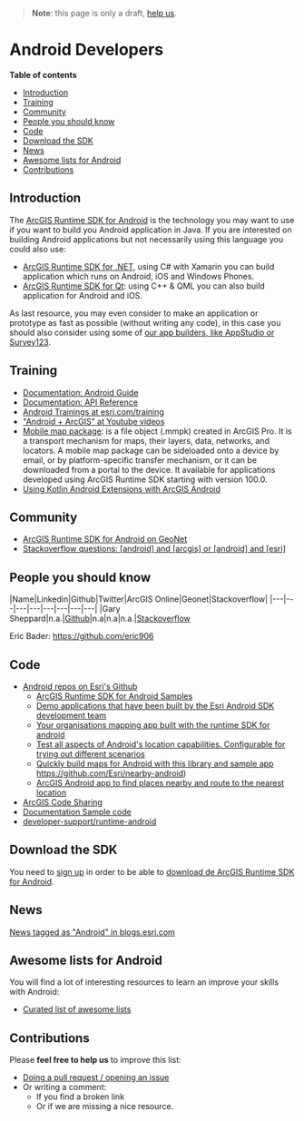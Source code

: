 > **Note**: this page is only a draft, [help us](#contributions).

# Android Developers
<!-- START doctoc generated TOC please keep comment here to allow auto update -->
<!-- DON'T EDIT THIS SECTION, INSTEAD RE-RUN doctoc TO UPDATE -->
**Table of contents**

- [Introduction](#introduction)
- [Training](#training)
- [Community](#community)
- [People you should know](#people-you-should-know)
- [Code](#code)
- [Download the SDK](#download-the-sdk)
- [News](#news)
- [Awesome lists for Android](#awesome-lists-for-android)
- [Contributions](#contributions)

<!-- END doctoc generated TOC please keep comment here to allow auto update -->

## Introduction
The [ArcGIS Runtime SDK for Android](https://developers.arcgis.com/android/) is the technology you may want to use if you want to build you Android application in Java. If you are interested on building Android applications but not necessarily using this language you could also use:

* [ArcGIS Runtime SDK for .NET](../dot-net/README.md), using C# with Xamarin you can build application which runs on Android, iOS and Windows Phones.
* [ArcGIS Runtime SDK for Qt](../qt/README.md): using C++ & QML you can also build application for Android and iOS.

As last resource, you may even consider to make an application or prototype as fast as possible (without writing any code), in this case you should also consider using some of [our app builders, like AppStudio or Survey123](../../../arcgis/products/README.md#app-builders).

## Training
* [Documentation: Android Guide](https://developers.arcgis.com/android/latest/guide/welcome-to-the-help-for-arcgis-runtime-sdk-for-android.htm)
* [Documentation: API Reference](https://developers.arcgis.com/android/latest/api-reference/reference/packages.html)
* [Android Trainings at esri.com/training](https://www.esri.com/training/Bookmark/BJ7CvLE9l)
* ["Android + ArcGIS" at Youtube videos](https://www.youtube.com/results?search_query=android+arcgis)
* [Mobile map package](https://developers.arcgis.com/android/latest/guide/mobile-map-package.htm): is a file object (.mmpk) created in ArcGIS Pro. It is a transport mechanism for maps, their layers, data, networks, and locators. A mobile map package can be sideloaded onto a device by email, or by platform-specific transfer mechanism, or it can be downloaded from a portal to the device. It available for applications developed using ArcGIS Runtime SDK starting with version 100.0.
* [Using Kotlin Android Extensions with ArcGIS Android](https://blogs.esri.com/esri/arcgis/2017/05/19/using-kotlin-android-extensions-with-arcgis-android/)

## Community

* [ArcGIS Runtime SDK for Android on GeoNet](https://geonet.esri.com/community/developers/native-app-developers/arcgis-runtime-sdk-for-android)
* [Stackoverflow questions: [android] and [arcgis] or [android] and [esri]](http://stackoverflow.com/search?q=%5Bandroid%5D+and+%5Barcgis%5D+or+%5Bandroid%5D+and+%5Besri%5D+)

## People you should know

|Name|Linkedin|Github|Twitter|ArcGIS Online|Geonet|Stackoverflow|
|---|---|---|---|---|---|---|---|
|Gary Sheppard|n.a.|[Github](https://github.com/garys-esri)|n.a|n.a|n.a.|[Stackoverflow](http://stackoverflow.com/users/720773/gary-s)

Eric Bader: https://github.com/eric906

## Code

* [Android repos on Esri's Github](https://github.com/search?q=org%3AEsri+android)
  * [ArcGIS Runtime SDK for Android Samples](https://github.com/Esri/arcgis-runtime-samples-android)
  * [Demo applications that have been built by the Esri Android SDK development team](https://github.com/Esri/arcgis-runtime-demos-android)
  * [Your organisations mapping app built with the runtime SDK for android](https://github.com/Esri/maps-app-android)
  * [Test all aspects of Android's location capabilities. Configurable for trying out different scenarios](https://github.com/Esri/android-gps-test-tool)
  * [Quickly build maps for Android with this library and sample app](https://github.com/Esri/quickstart-map-android)
  https://github.com/Esri/nearby-android)
  * [ArcGIS Android app to find places nearby and route to the nearest location](https://github.com/Esri/nearby-android)
* [ArcGIS Code Sharing](http://codesharing.arcgis.com/)
* [Documentation Sample code](https://developers.arcgis.com/android/latest/sample-code/sample-code.htm)
* [developer-support/runtime-android](https://github.com/Esri/developer-support/tree/master/runtime-android)

## Download the SDK

You need to [sign up](https://developers.arcgis.com/sign-up/) in order to be able
to [download de ArcGIS Runtime SDK for Android](https://developers.arcgis.com/downloads/).

## News

[News tagged as "Android" in blogs.esri.com](https://blogs.esri.com/esri/arcgis/tag/android/)

## Awesome lists for Android
You will find a lot of interesting resources to learn an improve your skills
with Android:
* [Curated list of awesome lists](https://github.com/sindresorhus/awesome)

## Contributions
Please **feel free to help us** to improve this list:

* [Doing a pull request / opening an issue](https://github.com/hhkaos/awesome-arcgis#contributions)
* Or writing a comment:
  * If you find a broken link
  * Or if we are missing a nice resource.
